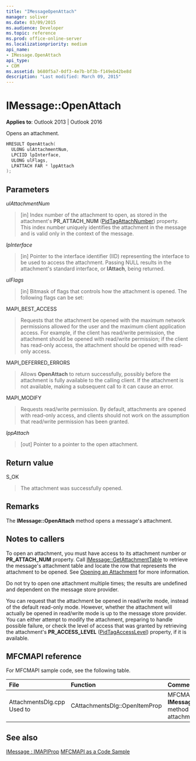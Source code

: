 ```yaml
---
title: "IMessageOpenAttach" 
manager: soliver
ms.date: 03/09/2015
ms.audience: Developer
ms.topic: reference
ms.prod: office-online-server
ms.localizationpriority: medium
api_name:
- IMessage.OpenAttach
api_type:
- COM
ms.assetid: b680f5a7-0df3-4e7b-bf3b-f149eb42be8d
description: "Last modified: March 09, 2015"
---
```


# IMessage::OpenAttach

**Applies to**: Outlook 2013 | Outlook 2016
 
Opens an attachment.
 
```cpp
HRESULT OpenAttach(
  ULONG ulAttachmentNum,
  LPCIID lpInterface,
  ULONG ulFlags,
  LPATTACH FAR * lppAttach
);
```

## Parameters

 _ulAttachmentNum_
 
> [in] Index number of the attachment to open, as stored in the attachment's **PR_ATTACH_NUM** ([PidTagAttachNumber](pidtagattachnumber-canonical-property.md)) property. This index number uniquely identifies the attachment in the message and is valid only in the context of the message.

 _lpInterface_
 
> [in] Pointer to the interface identifier (IID) representing the interface to be used to access the attachment. Passing NULL results in the attachment's standard interface, or **IAttach**, being returned.

 _ulFlags_
 
> [in] Bitmask of flags that controls how the attachment is opened. The following flags can be set:

MAPI_BEST_ACCESS
 
> Requests that the attachment be opened with the maximum network permissions allowed for the user and the maximum client application access. For example, if the client has read/write permission, the attachment should be opened with read/write permission; if the client has read-only access, the attachment should be opened with read-only access.

MAPI_DEFERRED_ERRORS
 
> Allows **OpenAttach** to return successfully, possibly before the attachment is fully available to the calling client. If the attachment is not available, making a subsequent call to it can cause an error.

MAPI_MODIFY
 
> Requests read/write permission. By default, attachments are opened with read-only access, and clients should not work on the assumption that read/write permission has been granted.

 _lppAttach_
  
> [out] Pointer to a pointer to the open attachment.

## Return value

S_OK
  
> The attachment was successfully opened.

## Remarks

The **IMessage::OpenAttach** method opens a message's attachment.
  
## Notes to callers

To open an attachment, you must have access to its attachment number or **PR_ATTACH_NUM** property. Call [IMessage::GetAttachmentTable](imessage-getattachmenttable.md) to retrieve the message's attachment table and locate the row that represents the attachment to be opened. See [Opening an Attachment](opening-an-attachment.md) for more information.
  
Do not try to open one attachment multiple times; the results are undefined and dependent on the message store provider.
  
You can request that the attachment be opened in read/write mode, instead of the default read-only mode. However, whether the attachment will actually be opened in read/write mode is up to the message store provider. You can either attempt to modify the attachment, preparing to handle possible failure, or check the level of access that was granted by retrieving the attachment's **PR_ACCESS_LEVEL** ([PidTagAccessLevel](pidtagaccesslevel-canonical-property.md)) property, if it is available.
  
## MFCMAPI reference

For MFCMAPI sample code, see the following table.
  
|**File**|**Function**|**Comment**|
|:-----|:-----|:-----|
|AttachmentsDlg.cpp Used to  <br/> |CAttachmentsDlg::OpenItemProp  <br/> |MFCMAPI uses the **IMessage::OpenAttach** method to open attachment objects,  <br/> |

## See also

[IMessage : IMAPIProp](imessageimapiprop.md)
[MFCMAPI as a Code Sample](mfcmapi-as-a-code-sample.md)
